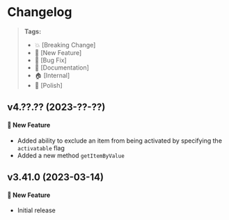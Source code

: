 Changelog
=========

> **Tags:**
> - :boom:       [Breaking Change]
> - :rocket:     [New Feature]
> - :bug:        [Bug Fix]
> - :memo:       [Documentation]
> - :house:      [Internal]
> - :nail_care:  [Polish]

## v4.??.?? (2023-??-??)

#### :rocket: New Feature

* Added ability to exclude an item from being activated by specifying the `activatable` flag
* Added a new method `getItemByValue`

## v3.41.0 (2023-03-14)

#### :rocket: New Feature

* Initial release

